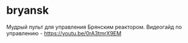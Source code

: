 # bryansk
Мудрый пульт для управления Брянским реактором. Видеогайд по управлению - https://youtu.be/0rA3tmrX9EM


